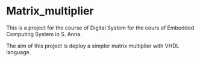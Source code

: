 # Matrix_multiplier

This is a project for the course of Digital System for the cours of Embedded Computing System in S. Anna.

The aim of this project is deploy a simpler matrix multiplier with VHDL language. 
